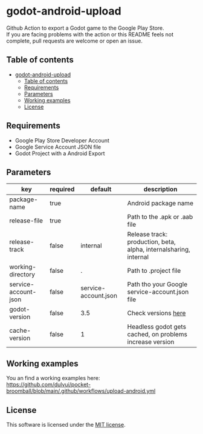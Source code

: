 # godot-android-upload
Github Action to export a Godot game to the Google Play Store.  
If you are facing problems with the action or this README feels not complete, pull requests are welcome or open an issue.

## Table of contents
- [godot-android-upload](#godot-android-upload)
  - [Table of contents](#table-of-contents)
  - [Requirements](#requirements)
  - [Parameters](#parameters)
  - [Working examples](#working-examples)
  - [License](#license)

## Requirements
 - Google Play Store Developer Account
 - Google Service Account JSON file
 - Godot Project with a Android Export

## Parameters
| key | required | default | description |
| ----|----------|---------|-------------|
| package-name | true |   | Android package name |
| release-file | true |   | Path to the .apk or .aab file |
| release-track | false | internal  | Release track: production, beta, alpha, internalsharing, internal |
| working-directory | false | . | Path to .project file |
| service-account-json | false | service-account.json | Path tho your Google service-account.json file  |
| godot-version | false | 3.5 | Check versions [here](https://downloads.tuxfamily.org/godotengine/) |
| cache-version | false | 1 | Headless godot gets cached, on problems increase version |

## Working examples
You an find a working examples here:  
https://github.com/dulvui/pocket-broomball/blob/main/.github/workflows/upload-android.yml

## License
This software is licensed under the [MIT license](LICENSE).